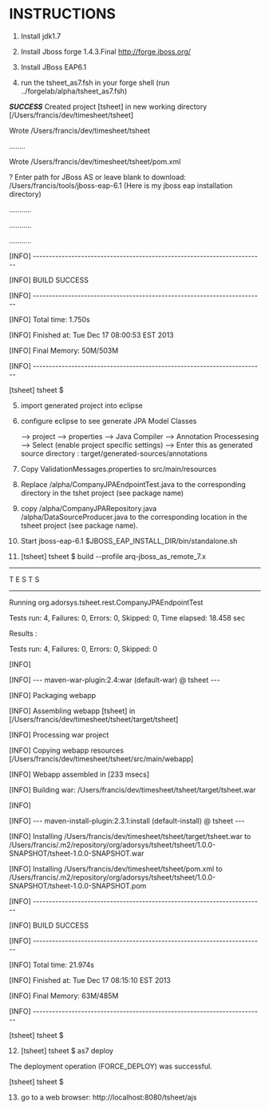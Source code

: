 
INSTRUCTIONS
============
1. Install jdk1.7

2. Install Jboss forge 1.4.3.Final http://forge.jboss.org/

3. Install JBoss EAP6.1

4. run the tsheet_as7.fsh in your forge shell (run ../forgelab/alpha/tsheet_as7.fsh)

***SUCCESS*** Created project [tsheet] in new working directory [/Users/francis/dev/timesheet/tsheet]

Wrote /Users/francis/dev/timesheet/tsheet

........

Wrote /Users/francis/dev/timesheet/tsheet/pom.xml

 ? Enter path for JBoss AS or leave blank to download: /Users/francis/tools/jboss-eap-6.1 (Here is my jboss eap installation directory)

...........

...........

........... 

[INFO] ------------------------------------------------------------------------

[INFO] BUILD SUCCESS

[INFO] ------------------------------------------------------------------------

[INFO] Total time: 1.750s

[INFO] Finished at: Tue Dec 17 08:00:53 EST 2013

[INFO] Final Memory: 50M/503M

[INFO] ------------------------------------------------------------------------

[tsheet] tsheet $ 


5. import generated project into eclipse

6. configure eclipse to see generate JPA Model Classes

    --> project --> properties --> Java Compiler --> Annotation Processesing --> Select (enable project specific settings) --> Enter this as generated source directory : target/generated-sources/annotations

7. Copy  ValidationMessages.properties to src/main/resources

8. Replace /alpha/CompanyJPAEndpointTest.java to the corresponding directory in the tshet project (see package name)

9. copy /alpha/CompanyJPARepository.java /alpha/DataSourceProducer.java to the corresponding location in the tsheet project (see package name).

10. Start jboss-eap-6.1 $JBOSS_EAP_INSTALL_DIR/bin/standalone.sh

11. [tsheet] tsheet $ build --profile arq-jboss_as_remote_7.x

-------------------------------------------------------

 T E S T S

-------------------------------------------------------

Running org.adorsys.tsheet.rest.CompanyJPAEndpointTest

Tests run: 4, Failures: 0, Errors: 0, Skipped: 0, Time elapsed: 18.458 sec


Results :

Tests run: 4, Failures: 0, Errors: 0, Skipped: 0

[INFO] 

[INFO] --- maven-war-plugin:2.4:war (default-war) @ tsheet ---

[INFO] Packaging webapp

[INFO] Assembling webapp [tsheet] in [/Users/francis/dev/timesheet/tsheet/target/tsheet]

[INFO] Processing war project

[INFO] Copying webapp resources [/Users/francis/dev/timesheet/tsheet/src/main/webapp]

[INFO] Webapp assembled in [233 msecs]

[INFO] Building war: /Users/francis/dev/timesheet/tsheet/target/tsheet.war

[INFO] 

[INFO] --- maven-install-plugin:2.3.1:install (default-install) @ tsheet ---

[INFO] Installing /Users/francis/dev/timesheet/tsheet/target/tsheet.war to /Users/francis/.m2/repository/org/adorsys/tsheet/tsheet/1.0.0-SNAPSHOT/tsheet-1.0.0-SNAPSHOT.war

[INFO] Installing /Users/francis/dev/timesheet/tsheet/pom.xml to /Users/francis/.m2/repository/org/adorsys/tsheet/tsheet/1.0.0-SNAPSHOT/tsheet-1.0.0-SNAPSHOT.pom

[INFO] ------------------------------------------------------------------------

[INFO] BUILD SUCCESS

[INFO] ------------------------------------------------------------------------

[INFO] Total time: 21.974s

[INFO] Finished at: Tue Dec 17 08:15:10 EST 2013

[INFO] Final Memory: 63M/485M

[INFO] ------------------------------------------------------------------------

[tsheet] tsheet $ 

12. [tsheet] tsheet $ as7 deploy

The deployment operation (FORCE_DEPLOY) was successful.

[tsheet] tsheet $ 

13. go to a web browser: http://localhost:8080/tsheet/ajs
